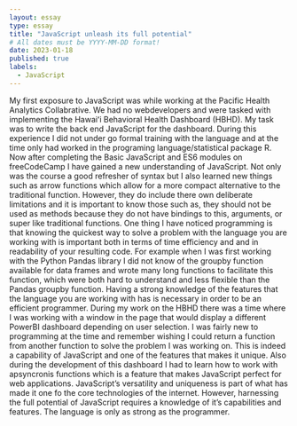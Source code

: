 ```yaml
---
layout: essay
type: essay
title: "JavaScript unleash its full potential"
# All dates must be YYYY-MM-DD format!
date: 2023-01-18
published: true
labels:
  - JavaScript
---
```



My first exposure to JavaScript was while working at the Pacific Health Analytics Collabrative. We had no  webdevelopers and were tasked with implementing the Hawaiʻi Behavioral Health Dashboard (HBHD). My task was to write the back end JavaScript for the dashboard. During this experience I did not under go formal training with the language and at the time only had worked in the programing language/statistical package R. 
Now after completing the Basic JavaScript and ES6 modules on freeCodeCamp I have gained a new understanding of JavaScript. Not only was the course a good refresher of syntax but I also learned new things such as arrow functions which allow for a more compact alternative to the traditional function. However, they do include there own deliberate limitations and it is important to know those such as, they should not be used as methods because they do not have bindings to this, arguments, or super like traditional functions. 
One thing I have noticed programming is that knowing the quickest way to solve a problem with the language you are working with is important both in terms of time efficiency and and in readability of your resulting code. For example when I was first working with the Python Pandas library I did not know of the groupby function available for data frames and wrote many long functions to facilitate this function, which were both hard to understand and less flexible than the Pandas groupby function. Having a strong knowledge of the features that the language you are working with has is necessary in order to be an efficient programmer.
During my work on the HBHD there was a time where I was working with a window in the page that would display a different PowerBI dashboard depending on user selection. I was fairly new to programming at the time and remember wishing I could return a function from another function to solve the problem I was working on. This is indeed a capability of JavaScript and one of the features that makes it unique. Also during the development of this dashboard I had to learn how to work with apsyncronis functions which is a feature that makes JavaScript perfect for web applications.
JavaScript’s versatility and uniqueness is part of what has made it one fo the core technologies of the internet. However, harnessing the full potential of JavaScript requires a knowledge of it’s capabilities and features. The language is only as strong as the programmer.
